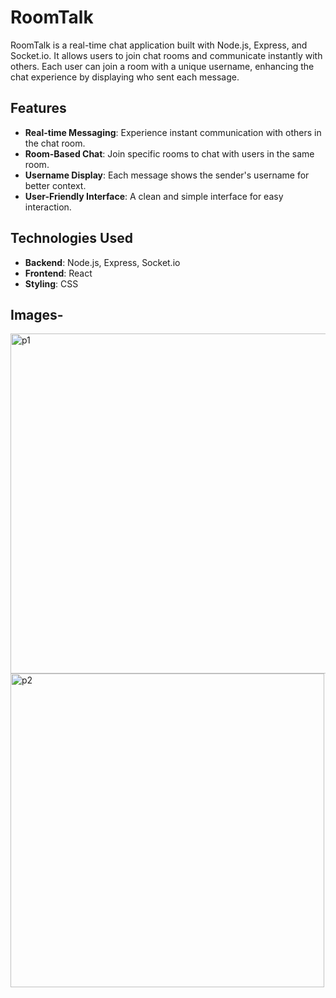 # RoomTalk

RoomTalk is a real-time chat application built with Node.js, Express, and Socket.io. It allows users to join chat rooms and communicate instantly with others. Each user can join a room with a unique username, enhancing the chat experience by displaying who sent each message.

## Features

- **Real-time Messaging**: Experience instant communication with others in the chat room.
- **Room-Based Chat**: Join specific rooms to chat with users in the same room.
- **Username Display**: Each message shows the sender's username for better context.
- **User-Friendly Interface**: A clean and simple interface for easy interaction.

## Technologies Used

- **Backend**: Node.js, Express, Socket.io
- **Frontend**: React
- **Styling**: CSS


## Images-

<img width="544" alt="p1" src="https://github.com/Shubh220904/RoomTalk/assets/128568970/19319f1c-6863-4c0f-ac3a-0f453b6f477f">
<img width="502" alt="p2" src="https://github.com/Shubh220904/RoomTalk/assets/128568970/b00c2def-f430-4d86-9fc7-7b54e99c46f3">
